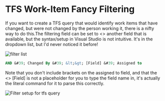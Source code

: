 # TFS Work-Item Fancy Filtering


If you want to create a TFS query that would identify work items that have changed, but were not changed by the person working it, there is a nifty way to do this.The filtering field can be set to &lt;&gt; another field that is available, but the syntax/setup in Visual Studio is not intuitive. It&#39;s in the dropdown list, but I&#39;d never noticed it before!

![filter list](/images/SNAG-0037_lmuutc.png)

```sql
AND &#39; Changed By &#39; &lt;&gt; [Field] &#39; Assigned to
```

Note that you don&#39;t include brackets on the assigned to field, and that the &lt;&gt; [Field] is not a placeholder for you to type the field name in, it&#39;s actually the literal command for it to parse this correctly.

![Filter setup for tfs query](/images/SNAG-0036_q6zoow.png)

